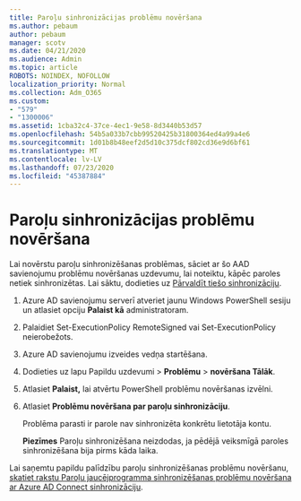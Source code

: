 ```yaml
---
title: Paroļu sinhronizācijas problēmu novēršana
ms.author: pebaum
author: pebaum
manager: scotv
ms.date: 04/21/2020
ms.audience: Admin
ms.topic: article
ROBOTS: NOINDEX, NOFOLLOW
localization_priority: Normal
ms.collection: Adm_O365
ms.custom:
- "579"
- "1300006"
ms.assetid: 1cba32c4-37ce-4ec1-9e58-8d3440b53d57
ms.openlocfilehash: 54b5a033b7cbb99520425b31800364ed4a99a4e6
ms.sourcegitcommit: 1d01b8b48eef2d5d10c375dcf802cd36e9d6bf61
ms.translationtype: MT
ms.contentlocale: lv-LV
ms.lasthandoff: 07/23/2020
ms.locfileid: "45387884"
---
```

# <a name="troubleshoot-password-synchronization"></a>Paroļu sinhronizācijas problēmu novēršana

Lai novērstu paroļu sinhronizēšanas problēmas, sāciet ar šo AAD savienojumu problēmu novēršanas uzdevumu, lai noteiktu, kāpēc paroles netiek sinhronizētas. Lai sāktu, dodieties uz [Pārvaldīt tiešo sinhronizāciju](https://admin.microsoft.com/AdminPortal/Home#/dirsyncmanagement).  

1. Azure AD savienojumu serverī atveriet jaunu Windows PowerShell sesiju un atlasiet opciju **Palaist kā** administratoram.

2. Palaidiet Set-ExecutionPolicy RemoteSigned vai Set-ExecutionPolicy neierobežots.

3. Azure AD savienojumu izveides vedņa startēšana.

4. Dodieties uz lapu Papildu uzdevumi > **Problēmu**  >  **novēršana Tālāk**.

5. Atlasiet **Palaist,** lai atvērtu PowerShell problēmu novēršanas izvēlni.

6. Atlasiet **Problēmu novēršana par paroļu sinhronizāciju**.

    Problēma parasti ir parole nav sinhronizēta konkrētu lietotāja kontu.

    **Piezīmes** Paroļu sinhronizēšana neizdodas, ja pēdējā veiksmīgā paroles sinhronizēšana bija pirms kāda laika.

Lai saņemtu papildu palīdzību paroļu sinhronizēšanas problēmu novēršanu, [skatiet rakstu Paroļu jaucējprogramma sinhronizēšanas problēmu novēršana ar Azure AD Connect sinhronizāciju](https://docs.microsoft.com/azure/active-directory/hybrid/tshoot-connect-password-hash-synchronization).